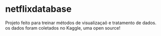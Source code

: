 # netflixdatabase
Projeto feito para treinar métodos de visualizaçaõ e tratamento de dados.
os dados foram coletados no Kaggle, uma open source!
